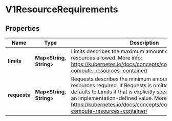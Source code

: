 
# V1ResourceRequirements

## Properties
Name | Type | Description | Notes
------------ | ------------- | ------------- | -------------
**limits** | **Map&lt;String, String&gt;** | Limits describes the maximum amount of compute resources allowed. More info: https://kubernetes.io/docs/concepts/configuration/manage-compute-resources-container/ |  [optional]
**requests** | **Map&lt;String, String&gt;** | Requests describes the minimum amount of compute resources required. If Requests is omitted for a container, it defaults to Limits if that is explicitly specified, otherwise to an implementation-defined value. More info: https://kubernetes.io/docs/concepts/configuration/manage-compute-resources-container/ |  [optional]



